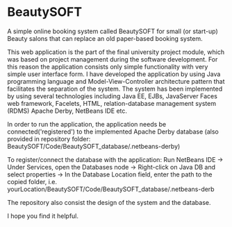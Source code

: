 # BeautySOFT
A simple online booking system called BeautySOFT for small (or start-up) Beauty salons that can replace an old paper-based booking system.

This web application is the part of the final university project module, which was based on project management during the software development.
For this reason the application consists only simple functionality with very simple user interface form. 
I have developed the application by using Java programming language and Model-View-Controller architecture pattern that facilitates the
separation of the system. 
The system has been implemented by using several technologies including Java EE, EJBs, JavaServer Faces web framework, Facelets, HTML, 
relation-database management system (RDMS) Apache Derby, NetBeans IDE etc.

In order to run the application, the application needs be connected('registered') to the implemented Apache Derby database (also provided 
in repository folder: BeautySOFT/Code/BeautySOFT_database/.netbeans-derby)

To register/connect the database with the application:
Run NetBeans IDE ->
Under Services, open the Databases node ->
Right-click on Java DB and select properties ->
In the Database Location field, enter the path to the copied folder, i.e. yourLocation/BeautySOFT/Code/BeautySOFT_database/.netbeans-derb

The repository also consist the design of the system and the database.

I hope you find it helpful.


